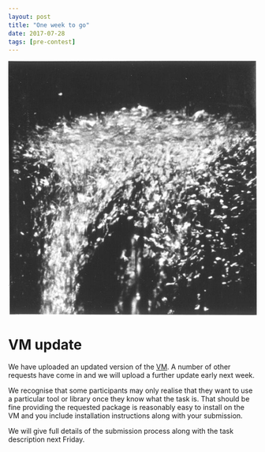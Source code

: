 ```yaml
---
layout: post
title: "One week to go"
date: 2017-07-28
tags: [pre-contest]
---
```


![alt text](/static/lambdapunt.jpg "lambdapunt")

# VM update

We have uploaded an updated version of the
[VM](/static/vm-readme.md). A number of other requests have come in
and we will upload a further update early next week.

We recognise that some participants may only realise that they want to
use a particular tool or library once they know what the task is. That
should be fine providing the requested package is reasonably easy to
install on the VM and you include installation instructions along with
your submission.

We will give full details of the submission process along with the
task description next Friday.

